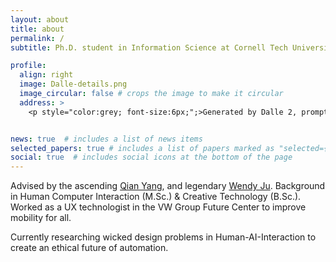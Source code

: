 ```yaml
---
layout: about
title: about
permalink: /
subtitle: Ph.D. student in Information Science at Cornell Tech University

profile:
  align: right
  image: Dalle-details.png
  image_circular: false # crops the image to make it circular
  address: >
    <p style="color:grey; font-size:6px;";>Generated by Dalle 2, prompts from lexica.art and CLIP interrogator.</p>


news: true  # includes a list of news items
selected_papers: true # includes a list of papers marked as "selected={true}"
social: true  # includes social icons at the bottom of the page
---
```


Advised by the ascending [Qian Yang](https://qianyang.co/), and legendary [Wendy Ju](https://tech.cornell.edu/people/wendy-ju/). 
Background in Human Computer Interaction (M.Sc.) & Creative Technology (B.Sc.). Worked as a UX technologist in the VW Group Future Center to improve mobility for all. 

Currently researching wicked design problems in Human-AI-Interaction to create an ethical future of automation. 
